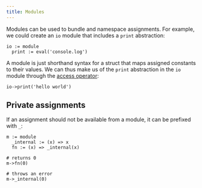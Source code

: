 ```yaml
---
title: Modules
---
```


Modules can be used to bundle and namespace assignments. For example, we could create an `io` module that includes a `print` abstraction:

```tn
io := module
  print := eval('console.log')
```

A module is just shorthand syntax for a struct that maps assigned constants to their values. We can thus make us of the `print` abstraction in the `io` module through the [access operator](data_structures.md#access-operator):

```tn
io->print('hello world')
```

## Private assignments

If an assignment should not be available from a module, it can be prefixed with `_`:

```tn
m := module
  _internal := (x) => x
  fn := (x) => _internal(x)

# returns 0
m->fn(0)

# throws an error
m->_internal(0)
```
